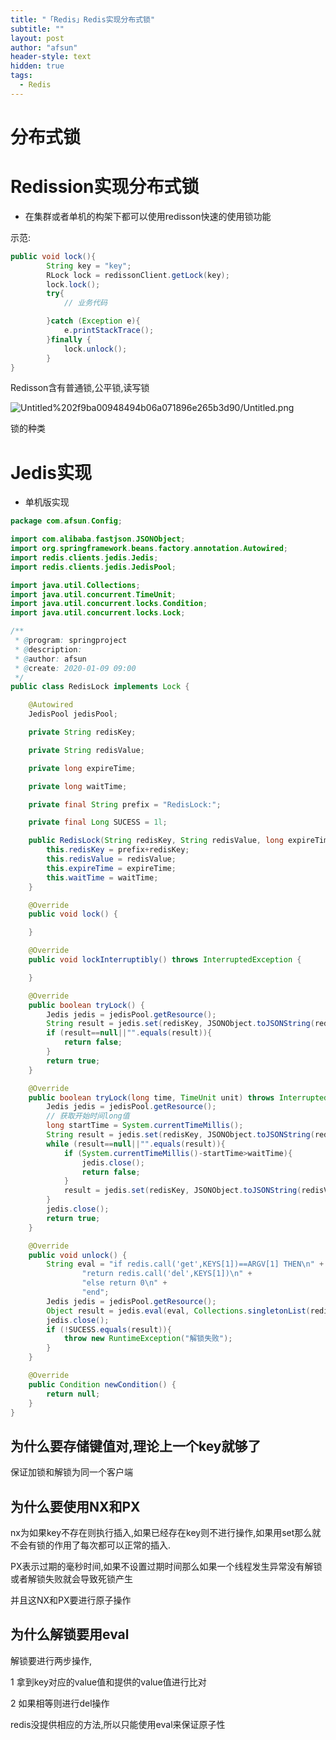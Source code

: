 ```yaml
---
title: "「Redis」Redis实现分布式锁"
subtitle: ""
layout: post
author: "afsun"
header-style: text
hidden: true
tags:
  - Redis
---
```

# 分布式锁

# Redission实现分布式锁

- 在集群或者单机的构架下都可以使用redisson快速的使用锁功能

示范:

```java
public void lock(){
        String key = "key";
        RLock lock = redissonClient.getLock(key);
        lock.lock();
        try{
            // 业务代码

        }catch (Exception e){
            e.printStackTrace();
        }finally {
            lock.unlock();
        }
}
```

Redisson含有普通锁,公平锁,读写锁

![Untitled%202f9ba00948494b06a071896e265b3d90/Untitled.png](Untitled%202f9ba00948494b06a071896e265b3d90/Untitled.png)

锁的种类

# Jedis实现

- 单机版实现

```java
package com.afsun.Config;

import com.alibaba.fastjson.JSONObject;
import org.springframework.beans.factory.annotation.Autowired;
import redis.clients.jedis.Jedis;
import redis.clients.jedis.JedisPool;

import java.util.Collections;
import java.util.concurrent.TimeUnit;
import java.util.concurrent.locks.Condition;
import java.util.concurrent.locks.Lock;

/**
 * @program: springproject
 * @description:
 * @author: afsun
 * @create: 2020-01-09 09:00
 */
public class RedisLock implements Lock {

    @Autowired
    JedisPool jedisPool;

    private String redisKey;

    private String redisValue;

    private long expireTime;

    private long waitTime;

    private final String prefix = "RedisLock:";

    private final Long SUCESS = 1l;

    public RedisLock(String redisKey, String redisValue, long expireTime, long waitTime) {
        this.redisKey = prefix+redisKey;
        this.redisValue = redisValue;
        this.expireTime = expireTime;
        this.waitTime = waitTime;
    }

    @Override
    public void lock() {

    }

    @Override
    public void lockInterruptibly() throws InterruptedException {

    }

    @Override
    public boolean tryLock() {
        Jedis jedis = jedisPool.getResource();
        String result = jedis.set(redisKey, JSONObject.toJSONString(redisValue), "NX", "PX", expireTime);
        if (result==null||"".equals(result)){
            return false;
        }
        return true;
    }

    @Override
    public boolean tryLock(long time, TimeUnit unit) throws InterruptedException {
        Jedis jedis = jedisPool.getResource();
        // 获取开始时间long值
        long startTime = System.currentTimeMillis();
        String result = jedis.set(redisKey, JSONObject.toJSONString(redisValue), "NX", "PX", unit.toMillis(time));
        while (result==null||"".equals(result)){
            if (System.currentTimeMillis()-startTime>waitTime){
                jedis.close();
                return false;
            }
            result = jedis.set(redisKey, JSONObject.toJSONString(redisValue), "NX", "PX", time);
        }
        jedis.close();
        return true;
    }

    @Override
    public void unlock() {
        String eval = "if redis.call('get',KEYS[1])==ARGV[1] THEN\n" +
                "return redis.call('del',KEYS[1])\n" +
                "else return 0\n" +
                "end";
        Jedis jedis = jedisPool.getResource();
        Object result = jedis.eval(eval, Collections.singletonList(redisKey), Collections.singletonList(redisValue));
        jedis.close();
        if (!SUCESS.equals(result)){
            throw new RuntimeException("解锁失败");
        }
    }

    @Override
    public Condition newCondition() {
        return null;
    }
}
```

## 为什么要存储键值对,理论上一个key就够了

保证加锁和解锁为同一个客户端

## 为什么要使用NX和PX

nx为如果key不存在则执行插入,如果已经存在key则不进行操作,如果用set那么就不会有锁的作用了每次都可以正常的插入.

PX表示过期的毫秒时间,如果不设置过期时间那么如果一个线程发生异常没有解锁或者解锁失败就会导致死锁产生

并且这NX和PX要进行原子操作

## 为什么解锁要用eval

解锁要进行两步操作,

1 拿到key对应的value值和提供的value值进行比对

2 如果相等则进行del操作

redis没提供相应的方法,所以只能使用eval来保证原子性